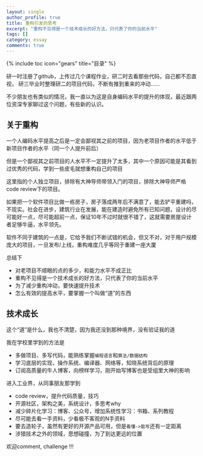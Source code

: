 ```yaml
---
layout: single
author_profile: true
title: 重构引发的思考
excerpt: "重构不见得是一个技术成长的好方法，只代表了你的当前水平"
tags: []
category: essay
comments: true
---
```

{% include toc icon="gears" title="目录" %}


研一时注册了github，上传过几个课程作业，研二时去看那些代码，自己都不忍直视，
研三毕业时整理研二的项目代码，不断有推到重来的冲动……

不少朋友也有类似的情况，我一直以为这是自身编码水平的提升的体现，最近跟两位资深专家聊过这个问题，有些新的认识。

## 关于重构

一个人编码水平提高之后是一定会鄙视其之前的项目，因为老项目作者的水平低于新项目作者的水平（同一个人提升前后）

但是一个鄙视其之前项目的人水平不一定提升了太多，其中一个原因可能是其看到过优秀的代码，学到一些皮毛就想重构自己的项目

这里指的个人独立项目，排除有大神导师带领入门的项目，排除大神导师严格code review下的项目。

如果把一个软件项目比做一栋房子，房子落成两年后不满意了，能去铲平重建吗，不现实。社会在进步，建筑行业在发展，能在建造时避免所有已知问题，设计的尽可能好一点，尽可能超前一点，保证10年不过时就很不错了，这就需要房屋设计者足够牛逼，水平领先。

软件不同于建筑的一点是，它给予我们不断试错的机会，但又不对，对于用户规模庞大的项目，一旦发布/上线，重构难度几乎等同于重建一座大厦

总结下

- 对老项目不顺眼的点的多少，和能力水平不成正比
- 重构不见得是一个技术成长的好方法，只代表了你的当前水平
- 为了减少重构冲动，要快速提升技术
- 怎么有效的提高水平，要掌握一个叫做“道”的东西

## 技术成长

这个“道”是什么，我也不清楚，因为我还没到那种境界，没有验证我的道

我在学校里学到的方法是
- 多做项目、多写代码，能熟练掌握`编程语言`和`算法/数据结构`
- 学习底层的实现，操作系统、编译器、网络等，知晓系统背后的原理
- 订阅高质量的牛人博客，向榜样学习，刚开始写博客也是受组里大神的影响

进入工业界，从同事朋友那学到
- code review，提升代码质量，技巧
- 开源社区，架构之美，系统设计，多思考why
- 减少碎片化学习：博客、公众号，增加系统性学习：书箱、系列教程
- 尽可能去看一手资料，少看极不客观的N手资料
- 要去造轮子，虽然有更好的开源产品可用，但是`看懂->能写`还有一定距离
- 涉猎技术之外的领域，思想碰撞，为了到达更远的位置

欢迎comment, challenge !!!
